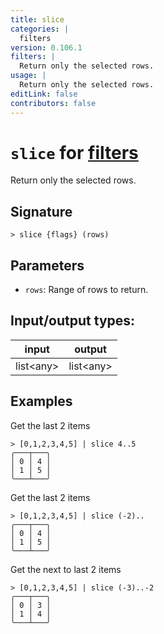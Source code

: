 ```yaml
---
title: slice
categories: |
  filters
version: 0.106.1
filters: |
  Return only the selected rows.
usage: |
  Return only the selected rows.
editLink: false
contributors: false
---
```

<!-- This file is automatically generated. Please edit the command in https://github.com/nushell/nushell instead. -->

# `slice` for [filters](/commands/categories/filters.md)

<div class='command-title'>Return only the selected rows.</div>

## Signature

```> slice {flags} (rows)```

## Parameters

 -  `rows`: Range of rows to return.


## Input/output types:

| input     | output    |
| --------- | --------- |
| list&lt;any&gt; | list&lt;any&gt; |
## Examples

Get the last 2 items
```nu
> [0,1,2,3,4,5] | slice 4..5
╭───┬───╮
│ 0 │ 4 │
│ 1 │ 5 │
╰───┴───╯

```

Get the last 2 items
```nu
> [0,1,2,3,4,5] | slice (-2)..
╭───┬───╮
│ 0 │ 4 │
│ 1 │ 5 │
╰───┴───╯

```

Get the next to last 2 items
```nu
> [0,1,2,3,4,5] | slice (-3)..-2
╭───┬───╮
│ 0 │ 3 │
│ 1 │ 4 │
╰───┴───╯

```
